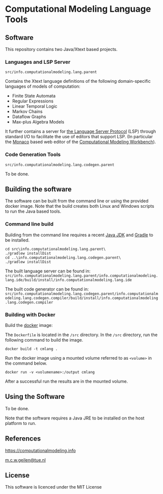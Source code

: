 # Computational Modeling Language Tools

## Software

This repository contains two Java/Xtext based projects.

### Languages and LSP Server

`src/info.computationalmodeling.lang.parent`

Contains the Xtext language definitions of the following domain-specific languages of models of computation:

- Finite State Automata
- Regular Expressions
- Linear Temporal Logic
- Markov Chains
- Dataflow Graphs
- Max-plus Algebra Models

It further contains a server for [the Language Server Protocol](https://microsoft.github.io/language-server-protocol/) (LSP) through standard I/O to facilitate the use of editors that support LSP. (In particular the [Monaco](https://microsoft.github.io/monaco-editor/) based web editor of the [Computational Modeling Workbench](https://computationalmodeling.info/cmwb)).

### Code Generation Tools

`src/info.computationalmodeling.lang.codegen.parent`

To be done.

## Building the software

The software can be built from the command line or using the provided docker image. Note that the build creates both Linux and Windows scripts to run the Java based tools.

### Command line build

Building from the command line requires a recent [Java JDK](https://adoptium.net/) and [Gradle](https://gradle.org/install/) to be installed.

``` shell
cd src\info.computationalmodeling.lang.parent\
./gradlew installDist
cd ..\info.computationalmodeling.lang.codegen.parent\
./gradlew installDist
```

The built language server can be found in:
`src/info.computationalmodeling.lang.parent/info.computationalmodeling.lang.ide/build/install/info.computationalmodeling.lang.ide`

The built code generator can be found in:
`src/info.computationalmodeling.lang.codegen.parent/info.computationalmodeling.lang.codegen.compiler/build/install/info.computationalmodeling.lang.codegen.compiler`

### Building with Docker

Build the [docker](https://www.docker.com/) image:

The `Dockerfile` is located in the `/src` directory.
In the `/src` directory, run the following command to build the image.

``` shell
docker build -t cmlang .
```

Run the docker image using a mounted volume referred to as `<volume>` in the command below.

``` shell
docker run -v <volumename>:/output cmlang
```

After a successful run the results are in the mounted volume.

## Using the Software

To be done.

Note that the software requires a Java JRE to be installed on the host platform to run.

## References

<https://computationalmodeling.info>

<m.c.w.geilen@tue.nl>


## License

This software is licenced under the MIT License
